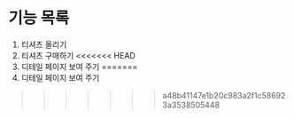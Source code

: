# 기능 목록
1. 티셔츠 올리기
2. 티셔츠 구매하기
<<<<<<< HEAD
3. 디테일 페이지 보여 주기 
=======
3. 디테일 페이지 보여 주기
>>>>>>> a48b41147e1b20c983a2f1c586923a3538505448
